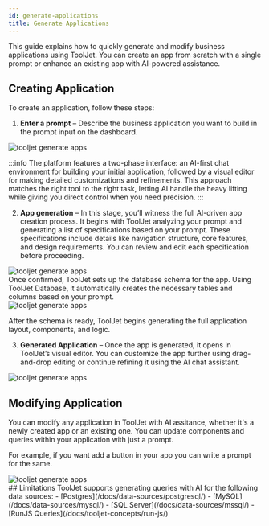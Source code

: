 ```yaml
---
id: generate-applications
title: Generate Applications
---
```


This guide explains how to quickly generate and modify business applications using ToolJet. You can create an app from scratch with a single prompt or enhance an existing app with AI-powered assistance.

## Creating Application
To create an application, follow these steps:

1. **Enter a prompt** – Describe the business application you want to build in the prompt input on the dashboard.
<div style={{textAlign: 'center',  marginBottom:'15px'}}>

<img className="screenshot-full img-full" src="/img/tooljet-ai/prompt.png" alt="tooljet generate apps " />
 
</div>

:::info
The platform features a two-phase interface: an AI-first chat environment for building your initial application, followed by a visual editor for making detailed customizations and refinements. This approach matches the right tool to the right task, letting AI handle the heavy lifting while giving you direct control when you need precision.
:::

2. **App generation** – In this stage, you’ll witness the full AI-driven app creation process. It begins with ToolJet analyzing your prompt and generating a list of specifications based on your prompt. These specifications include details like navigation structure, core features, and design requirements. You can review and edit each specification before proceeding.
<div style={{textAlign: 'center',  marginBottom:'15px'}}>

<img className="screenshot-full img-full" src="/img/tooljet-ai/specs.png" alt="tooljet generate apps " />
 
</div>
Once confirmed, ToolJet sets up the database schema for the app. Using ToolJet Database, it automatically creates the necessary tables and columns based on your prompt.

<div style={{textAlign: 'center',  marginBottom:'15px'}}>

<img className="screenshot-full img-full" src="/img/tooljet-ai/db.png" alt="tooljet generate apps " />
 
</div>

After the schema is ready, ToolJet begins generating the full application layout, components, and logic.

3. **Generated Application** – Once the app is generated, it opens in ToolJet’s visual editor. You can customize the app further using drag-and-drop editing or continue refining it using the AI chat assistant.

<div style={{textAlign: 'center',  marginBottom:'15px'}}>

<img className="screenshot-full img-full" src="/img/tooljet-ai/generated.png" alt="tooljet generate apps " />
 
</div>

## Modifying Application

You can modify any application in ToolJet with AI assitance, whether it's a newly created app or an existing one. You can update components and queries within your application with just a prompt. 

For example, if you want add a button in your app you can write a prompt for the same.
<div style={{textAlign: 'center',  marginBottom:'15px'}}>

<img className="screenshot-full img-full" src="/img/tooljet-ai/generate05.png" alt="tooljet generate apps " />
 
</div>
## Limitations
ToolJet supports generating queries with AI for the following data sources:
- [Postgres](/docs/data-sources/postgresql/)
- [MySQL](/docs/data-sources/mysql/)
- [SQL Server](/docs/data-sources/mssql/)
- [RunJS Queries](/docs/tooljet-concepts/run-js/)